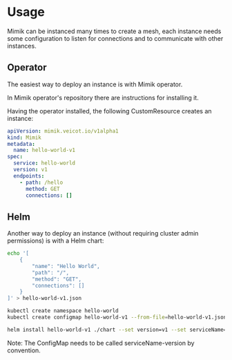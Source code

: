 # Usage

Mimik can be instanced many times to create a mesh, each instance needs some configuration to listen for connections and to communicate with other instances.

## Operator

The easiest way to deploy an instance is with Mimik operator.

In Mimik operator's repository there are instructions for installing it.

Having the operator installed, the following CustomResource creates an instance:

```yaml
apiVersion: mimik.veicot.io/v1alpha1
kind: Mimik
metadata:
  name: hello-world-v1
spec:
  service: hello-world
  version: v1
  endpoints:
    - path: /hello
      method: GET
      connections: []
```

## Helm

Another way to deploy an instance (without requiring cluster admin permissions) is with a Helm chart:

```bash
echo '[
    {
        "name": "Hello World",
        "path": "/",
        "method": "GET",
        "connections": []
    }
]' > hello-world-v1.json

kubectl create namespace hello-world
kubectl create configmap hello-world-v1 --from-file=hello-world-v1.json -n hello-world

helm install hello-world-v1 ./chart --set version=v1 --set serviceName=hello-world -n hello-world
```

Note: The ConfigMap needs to be called serviceName-version by convention.